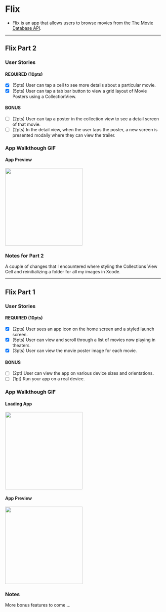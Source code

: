 # Flix
- Flix is an app that allows users to browse movies from the [The Movie Database API](http://docs.themoviedb.apiary.io/#).
---

## Flix Part 2

### User Stories

#### REQUIRED (10pts)
- [x] (5pts) User can tap a cell to see more details about a particular movie.
- [x] (5pts) User can tap a tab bar button to view a grid layout of Movie Posters using a CollectionView.

#### BONUS
- [ ] (2pts) User can tap a poster in the collection view to see a detail screen of that movie.
- [ ] (2pts) In the detail view, when the user taps the poster, a new screen is presented modally where they can view the trailer.

### App Walkthough GIF
#### App Preview
<img src="https://media.giphy.com/media/5biWAzpKjALoAPOpml/giphy.gif" width=250><br>

### Notes for Part 2
A couple of changes that I encountered where styling the Collections View Cell and reinitializing a folder for all my images in Xcode.

---


## Flix Part 1

### User Stories

#### REQUIRED (10pts)
- [x] (2pts) User sees an app icon on the home screen and a styled launch screen.
- [x] (5pts) User can view and scroll through a list of movies now playing in theaters.
- [x] (3pts) User can view the movie poster image for each movie.

#### BONUS
- [ ] (2pt) User can view the app on various device sizes and orientations.
- [ ] (1pt) Run your app on a real device.

### App Walkthough GIF

#### Loading App
<img src="https://media.giphy.com/media/nbO7zSq1RtHvmS5o4P/giphy.gif" width=250><br>

#### App Preview
<img src="https://media.giphy.com/media/5pYdCheCNUArEpvzQr/giphy.gif" width=250><br>

### Notes
More bonus features to come ...
